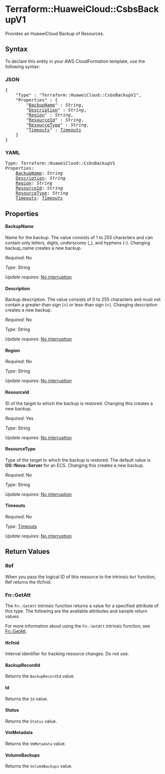 # Terraform::HuaweiCloud::CsbsBackupV1

Provides an HuaweiCloud Backup of Resources.

## Syntax

To declare this entity in your AWS CloudFormation template, use the following syntax:

### JSON

<pre>
{
    "Type" : "Terraform::HuaweiCloud::CsbsBackupV1",
    "Properties" : {
        "<a href="#backupname" title="BackupName">BackupName</a>" : <i>String</i>,
        "<a href="#description" title="Description">Description</a>" : <i>String</i>,
        "<a href="#region" title="Region">Region</a>" : <i>String</i>,
        "<a href="#resourceid" title="ResourceId">ResourceId</a>" : <i>String</i>,
        "<a href="#resourcetype" title="ResourceType">ResourceType</a>" : <i>String</i>,
        "<a href="#timeouts" title="Timeouts">Timeouts</a>" : <i><a href="timeouts.md">Timeouts</a></i>
    }
}
</pre>

### YAML

<pre>
Type: Terraform::HuaweiCloud::CsbsBackupV1
Properties:
    <a href="#backupname" title="BackupName">BackupName</a>: <i>String</i>
    <a href="#description" title="Description">Description</a>: <i>String</i>
    <a href="#region" title="Region">Region</a>: <i>String</i>
    <a href="#resourceid" title="ResourceId">ResourceId</a>: <i>String</i>
    <a href="#resourcetype" title="ResourceType">ResourceType</a>: <i>String</i>
    <a href="#timeouts" title="Timeouts">Timeouts</a>: <i><a href="timeouts.md">Timeouts</a></i>
</pre>

## Properties

#### BackupName

Name for the backup. The value consists of 1 to 255 characters and can contain only letters, digits, underscores (_), and hyphens (-). Changing backup_name creates a new backup.

_Required_: No

_Type_: String

_Update requires_: [No interruption](https://docs.aws.amazon.com/AWSCloudFormation/latest/UserGuide/using-cfn-updating-stacks-update-behaviors.html#update-no-interrupt)

#### Description

Backup description. The value consists of 0 to 255 characters and must not contain a greater-than sign (>) or less-than sign (<). Changing description creates a new backup.

_Required_: No

_Type_: String

_Update requires_: [No interruption](https://docs.aws.amazon.com/AWSCloudFormation/latest/UserGuide/using-cfn-updating-stacks-update-behaviors.html#update-no-interrupt)

#### Region

_Required_: No

_Type_: String

_Update requires_: [No interruption](https://docs.aws.amazon.com/AWSCloudFormation/latest/UserGuide/using-cfn-updating-stacks-update-behaviors.html#update-no-interrupt)

#### ResourceId

ID of the target to which the backup is restored. Changing this creates a new backup.

_Required_: Yes

_Type_: String

_Update requires_: [No interruption](https://docs.aws.amazon.com/AWSCloudFormation/latest/UserGuide/using-cfn-updating-stacks-update-behaviors.html#update-no-interrupt)

#### ResourceType

Type of the target to which the backup is restored. The default value is **OS::Nova::Server** for an ECS. Changing this creates a new backup.

_Required_: No

_Type_: String

_Update requires_: [No interruption](https://docs.aws.amazon.com/AWSCloudFormation/latest/UserGuide/using-cfn-updating-stacks-update-behaviors.html#update-no-interrupt)

#### Timeouts

_Required_: No

_Type_: <a href="timeouts.md">Timeouts</a>

_Update requires_: [No interruption](https://docs.aws.amazon.com/AWSCloudFormation/latest/UserGuide/using-cfn-updating-stacks-update-behaviors.html#update-no-interrupt)

## Return Values

### Ref

When you pass the logical ID of this resource to the intrinsic `Ref` function, Ref returns the tfcfnid.

### Fn::GetAtt

The `Fn::GetAtt` intrinsic function returns a value for a specified attribute of this type. The following are the available attributes and sample return values.

For more information about using the `Fn::GetAtt` intrinsic function, see [Fn::GetAtt](https://docs.aws.amazon.com/AWSCloudFormation/latest/UserGuide/intrinsic-function-reference-getatt.html).

#### tfcfnid

Internal identifier for tracking resource changes. Do not use.

#### BackupRecordId

Returns the <code>BackupRecordId</code> value.

#### Id

Returns the <code>Id</code> value.

#### Status

Returns the <code>Status</code> value.

#### VmMetadata

Returns the <code>VmMetadata</code> value.

#### VolumeBackups

Returns the <code>VolumeBackups</code> value.

